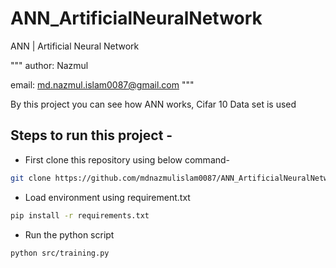 # ANN_ArtificialNeuralNetwork
ANN | Artificial Neural Network

"""
author: Nazmul 

email: md.nazmul.islam0087@gmail.com
"""

By this project you can see how ANN works, Cifar 10 Data set is used

## Steps to run this project -
* First clone this repository using below command-
```bash
git clone https://github.com/mdnazmulislam0087/ANN_ArtificialNeuralNetwork.git
```
* Load environment using requirement.txt
```bash
pip install -r requirements.txt 
```
* Run the python script

```bash
python src/training.py

```

